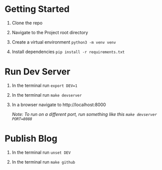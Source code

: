 # Getting Started

1. Clone the repo

2. Navigate to the Project root directory

3. Create a virtual environment `python3 -m venv venv`

4. Install dependencies `pip install -r requirements.txt`

# Run Dev Server

1. In the terminal run `export DEV=1`

2. In the terminal run `make devserver`

3. In a browser navigate to http://localhost:8000

    *Note: To run on a different port, run something like this `make devserver PORT=8088`* 

# Publish Blog

1. In the terminal run `unset DEV`

2. In the terminal run `make github`
